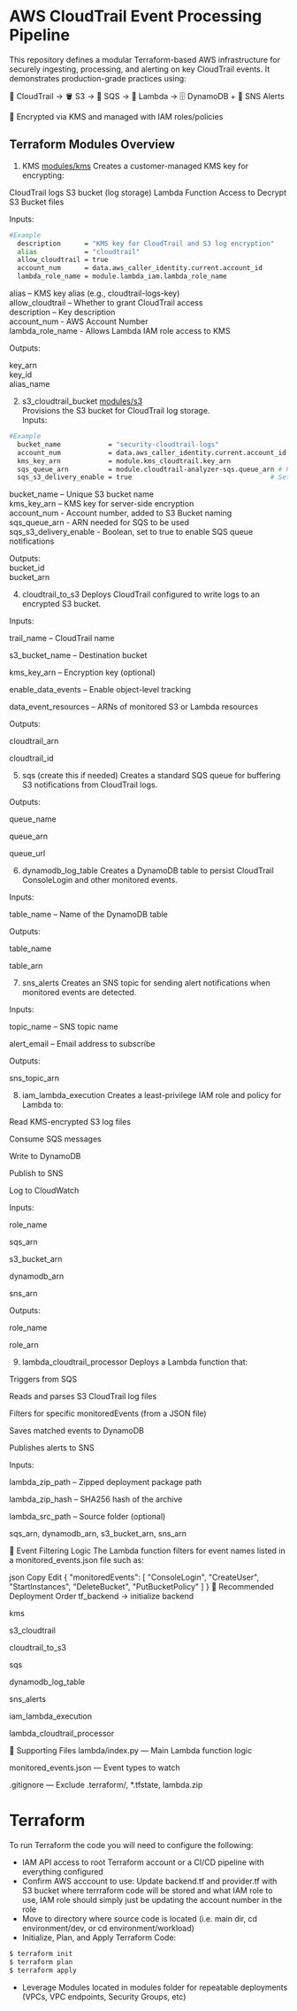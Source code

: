 # AWS CloudTrail Event Processing Pipeline
This repository defines a modular Terraform-based AWS infrastructure for securely ingesting, processing, and alerting on key CloudTrail events. It demonstrates production-grade practices using:

📜 CloudTrail → 🪣 S3 → 📩 SQS → 🧠 Lambda → 🗄️ DynamoDB + 🔔 SNS Alerts

🔐 Encrypted via KMS and managed with IAM roles/policies


## Terraform Modules Overview  
1. KMS [modules/kms](./modules/kms/)
Creates a customer-managed KMS key for encrypting:

CloudTrail logs
S3 bucket (log storage)
Lambda Function Access to Decrypt S3 Bucket files

Inputs:

```bash
#Example
  description      = "KMS key for CloudTrail and S3 log encryption"
  alias            = "cloudtrail"
  allow_cloudtrail = true
  account_num      = data.aws_caller_identity.current.account_id
  lambda_role_name = module.lambda_iam.lambda_role_name
```

alias – KMS key alias (e.g., cloudtrail-logs-key)  
allow_cloudtrail – Whether to grant CloudTrail access  
description – Key description  
account_num - AWS Account Number  
lambda_role_name - Allows Lambda IAM role access to KMS  

Outputs:

key_arn  
key_id  
alias_name  
  
2. s3_cloudtrail_bucket [modules/s3](./modules/s3/)  
Provisions the S3 bucket for CloudTrail log storage.  
Inputs:
```bash
#Example
  bucket_name            = "security-cloudtrail-logs"
  account_num            = data.aws_caller_identity.current.account_id
  kms_key_arn            = module.kms_cloudtrail.key_arn
  sqs_queue_arn          = module.cloudtrail-analyzer-sqs.queue_arn # Required for S3 to begin sending logs to SQS for Lamabda Functions notifications
  sqs_s3_delivery_enable = true                                   # Set Trueß S3 SQS Delivery for Cloudtrail Logs
```

bucket_name – Unique S3 bucket name  
kms_key_arn – KMS key for server-side encryption  
account_num - Account number, added to S3 Bucket naming  
sqs_queue_arn - ARN needed for SQS to be used  
sqs_s3_delivery_enable - Boolean, set to true to enable SQS queue notifications  

Outputs:  
bucket_id   
bucket_arn

4. cloudtrail_to_s3
Deploys CloudTrail configured to write logs to an encrypted S3 bucket.

Inputs:

trail_name – CloudTrail name

s3_bucket_name – Destination bucket

kms_key_arn – Encryption key (optional)

enable_data_events – Enable object-level tracking

data_event_resources – ARNs of monitored S3 or Lambda resources

Outputs:

cloudtrail_arn

cloudtrail_id

5. sqs (create this if needed)
Creates a standard SQS queue for buffering S3 notifications from CloudTrail logs.

Outputs:

queue_name

queue_arn

queue_url

6. dynamodb_log_table
Creates a DynamoDB table to persist CloudTrail ConsoleLogin and other monitored events.

Inputs:

table_name – Name of the DynamoDB table

Outputs:

table_name

table_arn

7. sns_alerts
Creates an SNS topic for sending alert notifications when monitored events are detected.

Inputs:

topic_name – SNS topic name

alert_email – Email address to subscribe

Outputs:

sns_topic_arn

8. iam_lambda_execution
Creates a least-privilege IAM role and policy for Lambda to:

Read KMS-encrypted S3 log files

Consume SQS messages

Write to DynamoDB

Publish to SNS

Log to CloudWatch

Inputs:

role_name

sqs_arn

s3_bucket_arn

dynamodb_arn

sns_arn

Outputs:

role_name

role_arn

9. lambda_cloudtrail_processor
Deploys a Lambda function that:

Triggers from SQS

Reads and parses S3 CloudTrail log files

Filters for specific monitoredEvents (from a JSON file)

Saves matched events to DynamoDB

Publishes alerts to SNS

Inputs:

lambda_zip_path – Zipped deployment package path

lambda_zip_hash – SHA256 hash of the archive

lambda_src_path – Source folder (optional)

sqs_arn, dynamodb_arn, s3_bucket_arn, sns_arn

🧪 Event Filtering Logic
The Lambda function filters for event names listed in a monitored_events.json file such as:

json
Copy
Edit
{
  "monitoredEvents": [
    "ConsoleLogin",
    "CreateUser",
    "StartInstances",
    "DeleteBucket",
    "PutBucketPolicy"
  ]
}
📌 Recommended Deployment Order
tf_backend → initialize backend

kms

s3_cloudtrail

cloudtrail_to_s3

sqs

dynamodb_log_table

sns_alerts

iam_lambda_execution

lambda_cloudtrail_processor

📁 Supporting Files
lambda/index.py — Main Lambda function logic

monitored_events.json — Event types to watch

.gitignore — Exclude .terraform/, *.tfstate, lambda.zip



# Terraform

To run Terraform the code you will need to configure the following:

- IAM API access to root Terraform account or a CI/CD pipeline with everything configured
- Confirm AWS acccount to use: Update backend.tf and provider.tf with S3 bucket where terrraform code will be stored and what IAM role to use, IAM role should simply just be updating the account number  in the role
- Move to directory where source code is located (i.e. main dir, cd environment/dev, or cd environment/workload)
- Initialize, Plan, and Apply Terraform Code:
```bash
$ terraform init
$ terraform plan
$ terraform apply
```
- Leverage Modules located in modules folder for repeatable deployments (VPCs, VPC endpoints, Security Groups, etc)


